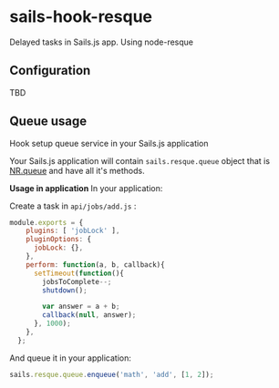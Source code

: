 # sails-hook-resque
Delayed tasks in Sails.js app. Using node-resque

## Configuration
TBD

## Queue usage
Hook setup queue service in your Sails.js application

Your Sails.js application will contain `sails.resque.queue` object that is [NR.queue](https://github.com/taskrabbit/node-resque#queue-management) and have all it's methods.

**Usage in application** In your application:

Create a task in `api/jobs/add.js` :

```javascript
module.exports = {
    plugins: [ 'jobLock' ],
    pluginOptions: {
      jobLock: {},
    },
    perform: function(a, b, callback){
      setTimeout(function(){
        jobsToComplete--;
        shutdown();

        var answer = a + b;
        callback(null, answer);
      }, 1000);
    },
  };
```

And queue it in your application:
```javascript
sails.resque.queue.enqueue('math', 'add', [1, 2]);
```
